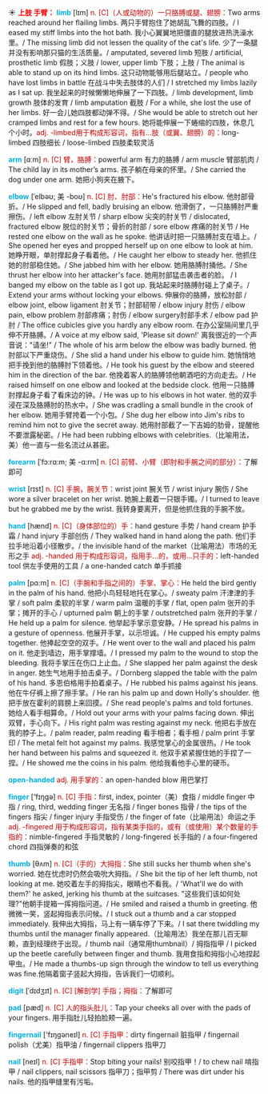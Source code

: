 ☀ <font color="red">**上肢 手臂：**</font>
<font color="sky blue">**limb**</font> [lɪm]
<font color="#c00000">n. [C]（人或动物的）一只胳膊或腿、翅膀：</font>Two arms reached around her flailing limbs. 两只手臂抱住了她胡乱飞舞的四肢。/ I eased my stiff limbs into the hot bath. 我小心翼翼地把僵直的腿放进热洗澡水里。/ The missing limb did not lessen the quality of the cat's life. 少了一条腿并没有影响那只猫的生活质量。/ amputated, severed limb 短肢 / artificial, prosthetic limb 假肢；义肢 / lower, upper limb 下肢；上肢 / The animal is able to stand up on its hind limbs. 这只动物能够用后腿站立。/ people who have lost limbs in battle 在战斗中失去肢体的人们 / I stretched my limbs lazily as I sat up. 我坐起来的时候懒懒地伸展了一下四肢。/ limb development, limb growth 肢体的发育 / limb amputation 截肢 / For a while, she lost the use of her limbs. 好一会儿她四肢都动弹不得。/ She would be able to stretch out her cramped limbs and rest for a few hours. 她将能伸展一下蜷缩的四肢，休息几个小时。<font color="#c00000">adj. -limbed用于构成形容词，指有…肢（或翼、翅膀）的：</font>long-limbed 四肢细长 / loose-limbed 四肢柔软灵活

<font color="sky blue">**arm**</font> [ɑːm] 
<font color="#c00000">n. [C] 臂，胳膊：</font>powerful arm 有力的胳膊 / arm muscle 臂部肌肉 / The child lay in its mother’s arms. 孩子躺在母亲的怀里。/ She carried the dog under one arm. 她把小狗夹在腋下。
                   
<font color="sky blue">**elbow**</font> [ˈelbəʊ; 美 -boʊ]
<font color="#c00000">n. [C] 肘、肘部：</font>He's fractured his elbow. 他肘部骨折。/ He slipped and fell, badly bruising an elbow. 他滑倒了，一只胳膊肘严重擦伤。/ left elbow 左肘关节 / sharp elbow 尖突的肘关节 / dislocated, fractured elbow 脱位的肘关节；骨折的肘部 / sore elbow 疼痛的肘关节 / He rested one elbow on the wall as he spoke. 他讲话时把一只胳膊肘支在墙上。/ She opened her eyes and propped herself up on one elbow to look at him. 她睁开眼，单肘撑起身子看着他。/ He caught her elbow to steady her. 他抓住她的肘部稳住她。/ She jabbed him with her elbow. 她用胳膊肘捅他。/ She thrust her elbow into her attacker's face. 她用肘部猛击袭击者的脸。 / I banged my elbow on the table as I got up. 我站起来时胳膊肘碰上了桌子。/ Extend your arms without locking your elbows. 伸展你的胳膊，放松肘部 / elbow joint, elbow ligament 肘关节；肘部韧带 / elbow injury 肘伤 / elbow pain, elbow problem 肘部疼痛；肘伤 / elbow surgery肘部手术 / elbow pad 护肘 / The office cubicles give you hardly any elbow room. 在办公室隔间里几乎伸不开胳膊。/ A voice at my elbow said, 'Please sit down!' 离我很近的一个声音说："请坐!" / The whole of his arm below the elbow was badly burned. 他肘部以下严重烧伤。/ She slid a hand under his elbow to guide him. 她悄悄地把手挽到他的胳膊肘下领着他。/ He took his guest by the elbow and steered him in the direction of the bar. 他挽着客人的胳膊领他朝酒吧的方向走去。/ He raised himself on one elbow and looked at the bedside clock. 他用一只胳膊肘撑起身子看了看床边的钟。/ He was up to his elbows in hot water. 他的双手浸在深及胳膊肘的热水中。/ She was cradling a small bundle in the crook of her elbow. 她用手臂挎着一个小包。/ She dug her elbow into Jim's ribs to remind him not to give the secret away. 她用肘部截了一下吉姆的肋骨，提醒他不要泄露秘密。/ He had been rubbing elbows with celebrities.（比喻用法，美）他一直与一些名流过从甚密。

<font color="sky blue">**forearm**</font> [ˈfɔ:rɑ:m; 美 -ɑ:rm]
<font color="#c00000">n. [C] 前臂、小臂（即肘和手腕之间的部分）：</font>了解即可

<font color="sky blue">**wrist**</font> [rɪst] 
<font color="#c00000">n. [C] 手腕，腕关节：</font>wrist joint 腕关节 / wrist injury 腕伤 / She wore a silver bracelet on her wrist. 她腕上戴着一只银手镯。/ I turned to leave but he grabbed me by the wrist. 我转身要离开，但是他抓住我的手腕不放。

<font color="sky blue">**hand**</font> [hænd] 
<font color="#c00000">n. [C]（身体部位的）手：</font>hand gesture 手势 / hand cream 护手霜 / hand injury 手部创伤 / They walked hand in hand along the path. 他们手拉手地沿着小径散步。/ the invisible hand of the market（比喻用法）市场的无形之手 <font color="#c00000">adj. -handed 用于构成形容词，指用手…的，或用…只手的：</font>left-handed tool 供左手使用的工具 / a one-handed catch 单手抓接
                      
<font color="sky blue">**palm**</font> [pɑ:m]
<font color="#c00000">n. [C]（手腕和手指之间的）手掌、掌心：</font>He held the bird gently in the palm of his hand. 他把小鸟轻轻地托在掌心。/ sweaty palm 汗津津的手掌 / soft palm 柔软的半掌 / warm palm 温暖的手掌 / flat, open palm 张开的手掌；摊开的手心 / upturned palm 朝上的手掌 / outstretched palm 张开的手掌 / He held up a palm for silence. 他举起手掌示意安静。/ He spread his palms in a gesture of openness. 他展开手掌，以示坦诚。/ He cupped his empty palms together. 他捧起空空的双手。/ He went over to the wall and placed his palm on it. 他走到墙边，用手掌撑墙。/ I pressed my palm to the wound to stop the bleeding. 我将手掌压在伤口上止血。/ She slapped her palm against the desk in anger. 她生气地用手拍击桌子。/ Dornberg slapped the table with the palm of his hand. 多恩伯格用手拍着桌子。/ He rubbed his palms against his jeans. 他在牛仔裤上擦了擦手掌。/ He ran his palm up and down Holly's shoulder. 他把手放在霍利的肩膀上来回摸。/ She read people's palms and told fortunes. 她给人看手相算命。/ Hold out your arms with your palms facing down. 伸出双臂，手心向下。/ His right palm was resting against my neck. 他把右手放在我的脖子上。/ palm reader, palm reading 看手相者；看手相 / palm print 手掌印 / The metal felt hot against my palms. 我感觉掌心的金属很热。/ He took her hand between his palms and squeezed it. 他双手紧紧握住她的手捏了一捏。/ He showed me the coins in his palm. 他给我看他手心里的硬币。

<font color="sky blue">**open-handed**</font>
<font color="#c00000">adj. 用手掌的：</font>an open-handed blow 用巴掌打

<font color="sky blue">**finger**</font> ['fɪŋɡə] 
<font color="#c00000">n. [C] 手指：</font>first, index, pointer（美）食指 / middle finger 中指 / ring, third, wedding finger 无名指 / finger bones 指骨 / the tips of the fingers 指尖 / finger injury 手指受伤 / the finger of fate（比喻用法）命运之手 <font color="#c00000">adj. -fingered 用于构成形容词，指有某类手指的，或有（或使用）某个数量的手指的：</font>nimble-fingered 手指灵敏的 / long-fingered 长手指的 / a four-fingered chord 四指弹奏的和弦
       
<font color="sky blue">**thumb**</font> [θʌm]
<font color="#c00000">n. [C]（手的）大拇指：</font>She still sucks her thumb when she's worried. 她在忧虑时仍然会吸吮大拇指。/ She bit the tip of her left thumb, not looking at me. 她咬着左手的拇指尖，眼睛也不看我。/ 'What'll we do with them?' he asked, jerking his thumb at the suitcases. "这些我们该如何处理?"他朝手提箱一挥拇指问道。/ He smiled and raised a thumb in greeting. 他微微一笑，竖起拇指表示问候。/ I stuck out a thumb and a car stopped immediately. 我伸出大拇指，马上有一辆车停了下来。/ I sat there twiddling my thumbs until the manager finally appeared.（比喻用法）我坐在那儿百无聊赖，直到经理终于出现。/ thumb nail（通常用thumbnail）/ 拇指指甲 / I picked up the beetle carefully between finger and thumb. 我用食指和拇指小心地捏起甲虫。/ He made a thumbs-up sign through the window to tell us everything was fine.他隔着窗子竖起大拇指，告诉我们一切顺利。

<font color="sky blue">**digit**</font> [ˈdɪdʒɪt]
<font color="#c00000">n. [C] [解剖学] 手指；拇指：</font>了解即可          

<font color="sky blue">**pad**</font> [pæd]
<font color="#c00000">n. [C] 人的指头肚儿：</font>Tap your cheeks all over with the pads of your fingers. 用手指肚儿轻拍脸颊一遍。

<font color="sky blue">**fingernail**</font> ['fɪŋɡəneɪl] 
<font color="#c00000">n. [C] 手指甲：</font>dirty fingernail 脏指甲 / fingernail polish（尤美）指甲油 / fingernail clippers 指甲刀

<font color="sky blue">**nail**</font> [neɪl] 
<font color="#c00000">n. [C] 手指甲：</font>Stop biting your nails! 别咬指甲！/ to chew nail 啃指甲 / nail clippers, nail scissors 指甲刀；指甲剪 / There was dirt under his nails. 他的指甲缝里有污垢。

